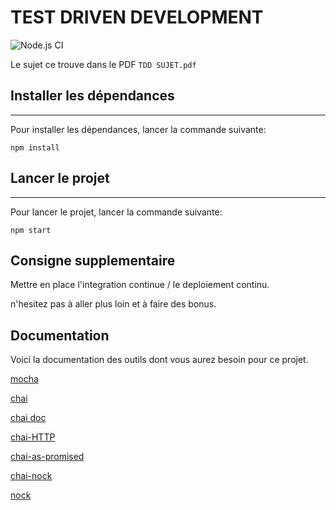 # TEST DRIVEN DEVELOPMENT
![Node.js CI](https://github.com/Clementwdk/TestUnitaireApi/workflows/Node.js%20CI/badge.svg?branch=Int%C3%A9grationContinue&event=push)

Le sujet ce trouve dans le PDF ```TDD SUJET.pdf```

## Installer les dépendances
----------------------
Pour installer les dépendances, lancer la commande suivante:

```npm install```

## Lancer le projet 
----------------------
Pour lancer le projet, lancer la commande suivante:

```npm start```

## Consigne supplementaire

Mettre en place l'integration continue / le deploiement continu.

n'hesitez pas à aller plus loin et à faire des bonus.

## Documentation

Voici la documentation des outils dont vous aurez besoin pour ce projet.

[mocha](https://mochajs.org/)

[chai](https://github.com/chaijs/chai)

[chai doc](https://www.chaijs.com/)

[chai-HTTP](https://www.chaijs.com/plugins/chai-http/)

[chai-as-promised](https://www.chaijs.com/plugins/chai-as-promised/)

[chai-nock](https://www.chaijs.com/plugins/chai-nock/)

[nock](https://github.com/nock/nock)
